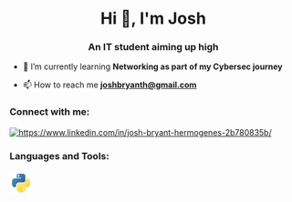 <h1 align="center">Hi 👋, I'm Josh</h1>
<h3 align="center">An IT student aiming up high</h3>

- 🌱 I’m currently learning **Networking as part of my Cybersec journey**

- 📫 How to reach me **joshbryanth@gmail.com**

<h3 align="left">Connect with me:</h3>
<p align="left">
<a href="https://linkedin.com/in/https://www.linkedin.com/in/josh-bryant-hermogenes-2b780835b/" target="blank"><img align="center" src="https://raw.githubusercontent.com/rahuldkjain/github-profile-readme-generator/master/src/images/icons/Social/linked-in-alt.svg" alt="https://www.linkedin.com/in/josh-bryant-hermogenes-2b780835b/" height="30" width="40" /></a>
</p>

<h3 align="left">Languages and Tools:</h3>
<p align="left"> <a href="https://www.python.org" target="_blank" rel="noreferrer"> <img src="https://raw.githubusercontent.com/devicons/devicon/master/icons/python/python-original.svg" alt="python" width="40" height="40"/> </a> </p>
